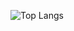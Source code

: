 ![Top Langs](https://github-readme-stats.vercel.app/api/top-langs/?username=viquitorreis&hide=python,javascript,css,scss,html&theme=tokyonight)
